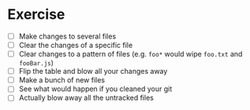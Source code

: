 # Exercise

- [ ] Make changes to several files
- [ ] Clear the changes of a specific file
- [ ] Clear changes to a pattern of files (e.g. `foo*` would wipe `foo.txt` and `fooBar.js`)
- [ ] Flip the table and blow all your changes away
- [ ] Make a bunch of new files
- [ ] See what would happen if you cleaned your git
- [ ] Actually blow away all the untracked files
